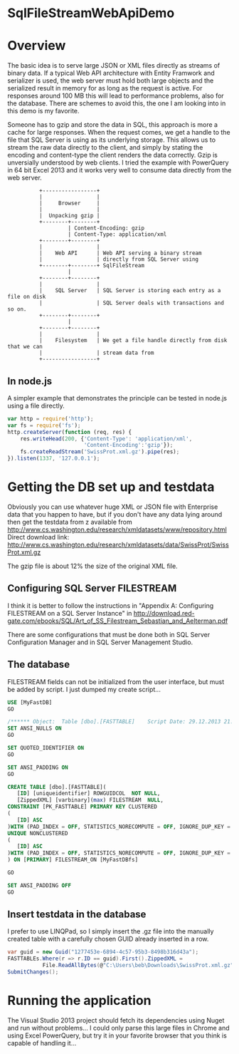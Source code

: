 SqlFileStreamWebApiDemo
=======================

# Overview
The basic idea is to serve large JSON or XML files directly as streams of binary data. If a typical Web API architecture with Entity Framwork and serializer is used, the web server must hold both large objects and the serialized result in memory for as long as the request is active. For responses around 100 MB this will lead to performance problems, also for the database. There are schemes to avoid this, the one I am looking into in this demo is my favorite.

Someone has to gzip and store the data in SQL, this approach is more a cache for large responses.
When the request comes, we get a handle to the file that SQL Server is using as its underlying storage. This allows us to stream the raw data directly to the client, and simply by stating the encoding and content-type the client renders the data correctly. Gzip is unversially understood by web clients. I tried the example with PowerQuery in 64 bit Excel 2013 and it works very well to consume data directly from the web server.

              +-----------------+
              |                 |
              |     Browser     |
              |                 |
              |  Unpacking gzip |
              +--------+--------+
                       | Content-Encoding: gzip
                       | Content-Type: application/xml
              +--------+--------+
              |                 |
              |    Web API      | Web API serving a binary stream
              |                 | directly from SQL Server using
              +--------+--------+ SqlFileStream
                       |
              +--------+--------+
              |                 |
              |    SQL Server   | SQL Server is storing each entry as a file on disk
              |                 | SQL Server deals with transactions and so on.
              +--------+--------+
                       |
              +--------+--------+
              |                 |
              |    Filesystem   | We get a file handle directly from disk that we can 
              |                 | stream data from
              +-----------------+

## In node.js
A simpler example that demonstrates the principle can be tested in node.js using a file directly.

```javascript      
var http = require('http');
var fs = require('fs');
http.createServer(function (req, res) {
    res.writeHead(200, {'Content-Type': 'application/xml',
                        'Content-Encoding':'gzip'});  
    fs.createReadStream('SwissProt.xml.gz').pipe(res);
}).listen(1337, '127.0.0.1');
```
              
# Getting the DB set up and testdata

Obviously you can use whatever huge XML or JSON file with Enterprise data that you happen to have, but if you don't have any data lying around then get the testdata from z available from http://www.cs.washington.edu/research/xmldatasets/www/repository.html
Direct download link: http://www.cs.washington.edu/research/xmldatasets/data/SwissProt/SwissProt.xml.gz

The gzip file is about 12% the size of the original XML file.

## Configuring SQL Server FILESTREAM
I think it is better to follow the instructions in "Appendix A: Configuring FILESTREAM on a SQL Server Instance" in
http://download.red-gate.com/ebooks/SQL/Art_of_SS_Filestream_Sebastian_and_Aelterman.pdf

There are some configurations that must be done both in SQL Server Configuration Manager and in SQL Server Management Studio. 


## The database
FILESTREAM fields can not be initialized from the user interface, but must be added by script.
I just dumped my create script...
 ```sql
USE [MyFastDB]
GO

/****** Object:  Table [dbo].[FASTTABLE]    Script Date: 29.12.2013 21:47:33 ******/
SET ANSI_NULLS ON
GO

SET QUOTED_IDENTIFIER ON
GO

SET ANSI_PADDING ON
GO

CREATE TABLE [dbo].[FASTTABLE](
	[ID] [uniqueidentifier] ROWGUIDCOL  NOT NULL,
	[ZippedXML] [varbinary](max) FILESTREAM  NULL,
 CONSTRAINT [PK_FASTTABLE] PRIMARY KEY CLUSTERED 
(
	[ID] ASC
)WITH (PAD_INDEX = OFF, STATISTICS_NORECOMPUTE = OFF, IGNORE_DUP_KEY = OFF, ALLOW_ROW_LOCKS = ON, ALLOW_PAGE_LOCKS = ON) ON [PRIMARY] FILESTREAM_ON [MyFastDBfs],
UNIQUE NONCLUSTERED 
(
	[ID] ASC
)WITH (PAD_INDEX = OFF, STATISTICS_NORECOMPUTE = OFF, IGNORE_DUP_KEY = OFF, ALLOW_ROW_LOCKS = ON, ALLOW_PAGE_LOCKS = ON) ON [PRIMARY]
) ON [PRIMARY] FILESTREAM_ON [MyFastDBfs]

GO

SET ANSI_PADDING OFF
GO
 ```



## Insert testdata in the database
I prefer to use LINQPad, so I simply insert the .gz file into the manually created table with a carefully chosen GUID already inserted in a row.
 ```cs
var guid = new Guid("1277453e-6894-4c57-95b3-8498b316d43a");
FASTTABLEs.Where(r => r.ID == guid).First().ZippedXML =
			File.ReadAllBytes(@"C:\Users\beb\Downloads\SwissProt.xml.gz");
SubmitChanges();
 ```

# Running the application
The Visual Studio 2013 project should fetch its dependencies using Nuget and run without problems...
I could only parse this large files in Chrome and using Excel PowerQuery, but try it in your favorite browser that you think is capable of handling it...
